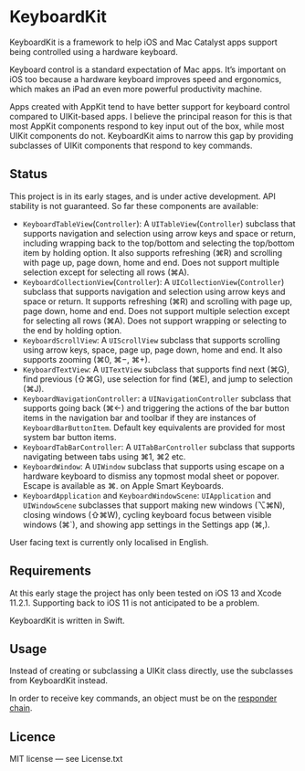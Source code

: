 # KeyboardKit

KeyboardKit is a framework to help iOS and Mac Catalyst apps support being controlled using a hardware keyboard.

Keyboard control is a standard expectation of Mac apps. It’s important on iOS too because a hardware keyboard improves speed and ergonomics, which makes an iPad an even more powerful productivity machine.

Apps created with AppKit tend to have better support for keyboard control compared to UIKit-based apps. I believe the principal reason for this is that most AppKit components respond to key input out of the box, while most UIKit components do not. KeyboardKit aims to narrow this gap by providing subclasses of UIKit components that respond to key commands.

## Status

This project is in its early stages, and is under active development. API stability is not guaranteed. So far these components are available:

- `KeyboardTableView`(`Controller`): A `UITableView`(`Controller`) subclass that supports navigation and selection using arrow keys and space or return, including wrapping back to the top/bottom and selecting the top/bottom item by holding option. It also supports refreshing (⌘R) and scrolling with page up, page down, home and end. Does not support multiple selection except for selecting all rows (⌘A). 
- `KeyboardCollectionView`(`Controller`): A `UICollectionView`(`Controller`) subclass that supports navigation and selection using arrow keys and space or return. It supports refreshing (⌘R) and scrolling with page up, page down, home and end. Does not support multiple selection except for selecting all rows (⌘A). Does not support wrapping or selecting to the end by holding option.
- `KeyboardScrollView`: A `UIScrollView` subclass that supports scrolling using arrow keys, space, page up, page down, home and end. It also supports zooming (⌘0, ⌘−, ⌘+).
- `KeyboardTextView`: A `UITextView` subclass that supports find next (⌘G), find previous (⇧⌘G), use selection for find (⌘E), and jump to selection (⌘J).
- `KeyboardNavigationController`: a `UINavigationController` subclass that supports going back (⌘←) and triggering the actions of the bar button items in the navigation bar and toolbar if they are instances of `KeyboardBarButtonItem`. Default key equivalents are provided for most system bar button items.
- `KeyboardTabBarController`: A `UITabBarController` subclass that supports navigating between tabs using ⌘1, ⌘2 etc.
- `KeyboardWindow`: A `UIWindow` subclass that supports using escape on a hardware keyboard to dismiss any topmost modal sheet or popover. Escape is available as ⌘. on Apple Smart Keyboards.
- `KeyboardApplication` and `KeyboardWindowScene`: `UIApplication` and `UIWindowScene` subclasses that support making new windows (⌥⌘N), closing windows (⇧⌘W), cycling keyboard focus between visible windows (⌘\`), and showing app settings in the Settings app (⌘,).

User facing text is currently only localised in English.

## Requirements

At this early stage the project has only been tested on iOS 13 and Xcode 11.2.1. Supporting back to iOS 11 is not anticipated to be a problem.

KeyboardKit is written in Swift.

## Usage

Instead of creating or subclassing a UIKit class directly, use the subclasses from KeyboardKit instead.

In order to receive key commands, an object must be on the [responder chain](https://developer.apple.com/documentation/uikit/touches_presses_and_gestures/using_responders_and_the_responder_chain_to_handle_events).

## Licence

MIT license — see License.txt
